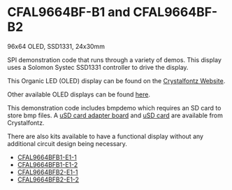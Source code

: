 # CFAL9664BF-B1 and CFAL9664BF-B2
96x64 OLED, SSD1331, 24x30mm 

SPI demonstration code that runs through a variety of demos. This display uses a Solomon Systec SSD1331 controller to drive the display.

 This Organic LED (OLED) display can be found on the [Crystalfontz Website](https://www.crystalfontz.com/product/cfal9664bfb1).

Other available OLED displays can be found [here](https://www.crystalfontz.com/c/oled-displays/29).

This demonstration code includes bmpdemo which requires an SD card to store bmp files. 
A [uSD card adapter board](https://www.crystalfontz.com/product/cfa10112-sd-card-reader) 
and [uSD card](https://www.crystalfontz.com/product/cfapn01879-usd-card-4-gb) are available from Crystalfontz.

There are also kits available to have a functional display without any additional circuit design being necessary.
* [CFAL9664BFB1-E1-1](https://www.crystalfontz.com/product/cfal9664bfb1e11)
* [CFAL9664BFB1-E1-2](https://www.crystalfontz.com/product/cfal9664bfb1e12)
* [CFAL9664BFB2-E1-1](https://www.crystalfontz.com/product/cfal9664bfb2e11)
* [CFAL9664BFB2-E1-2](https://www.crystalfontz.com/product/cfal9664bfb2e12)
